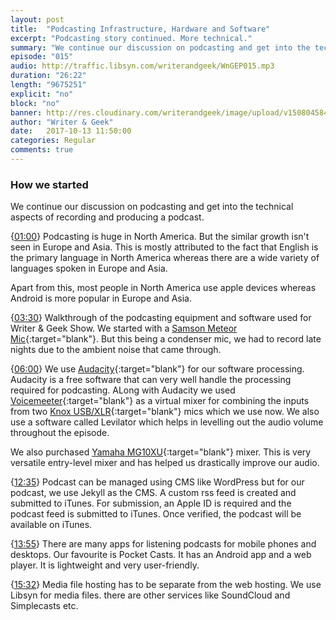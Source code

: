```yaml
---
layout: post
title:  "Podcasting Infrastructure, Hardware and Software"
excerpt: "Podcasting story continued. More technical."
summary: "We continue our discussion on podcasting and get into the technicalities."
episode: "015"
audio: http://traffic.libsyn.com/writerandgeek/WnGEP015.mp3
duration: "26:22"
length: "9675251"
explicit: "no"
block: "no"
banner: http://res.cloudinary.com/writerandgeek/image/upload/v1508045847/pod2.jpg
author: "Writer & Geek"
date:   2017-10-13 11:50:00
categories: Regular
comments: true
---
```


### How we started
We continue our discussion on podcasting and get into the technical aspects of recording and producing a podcast.

{[01:00](#t=00:01:00)} Podcasting is huge in North America. But the similar growth isn't seen in Europe and Asia. This is mostly attributed to the fact that English is the primary language in North America whereas there are a wide variety of languages spoken in Europe and Asia.

Apart from this, most people in North America use apple devices whereas Android is more popular in Europe and Asia.

{[03:30](#t=00:03:30)} Walkthrough of the podcasting equipment and software used for Writer & Geek Show. We started with a [Samson Meteor Mic](https://www.amazon.in/Samson-Meteor-Studio-Microphone-Chrome/dp/B004MF39YS){:target="blank"}. But this being a condenser mic, we had to record late nights due to the ambient noise that came through.

{[06:00](#t=00:06:00)} We use [Audacity](http://www.audacityteam.org/download/){:target="blank"} for our software processing. Audacity is a free software that can very well handle the processing required for podcasting. ALong with Audacity we used [Voicemeeter](https://www.vb-audio.com/Voicemeeter/index.htm){:target="blank"} as a virtual mixer for combining the inputs from two [Knox USB/XLR](https://www.amazon.com/Knox-Gear-Cardioid-USB-Microphone/dp/B012BAX738){:target="blank"} mics which we use now. We also use a software called Levilator which helps in levelling out the audio volume throughout the episode.

We also purchased [Yamaha MG10XU](https://www.amazon.in/Yamaha-MG10XU-10-Input-Stereo-Mixer/dp/B00IBIVL42){:target="blank"} mixer. This is very versatile entry-level mixer and has helped us drastically improve our audio.

{[12:35](#t=00:12:35)} Podcast can be managed using CMS like WordPress but for our podcast, we use Jekyll as the CMS. A custom rss feed is created and submitted to iTunes. For submission, an Apple ID is required and the podcast feed is submitted to iTunes. Once verified, the podcast will be available on iTunes.

{[13:55](#t=00:13:55)} There are many apps for listening podcasts for mobile phones and desktops. Our favourite is Pocket Casts. It has an Android app and a web player. It is lightweight and very user-friendly.

{[15:32](#t=00:15:32)} Media file hosting has to be separate from the web hosting. We use Libsyn for media files. there are other services like SoundCloud and Simplecasts etc.